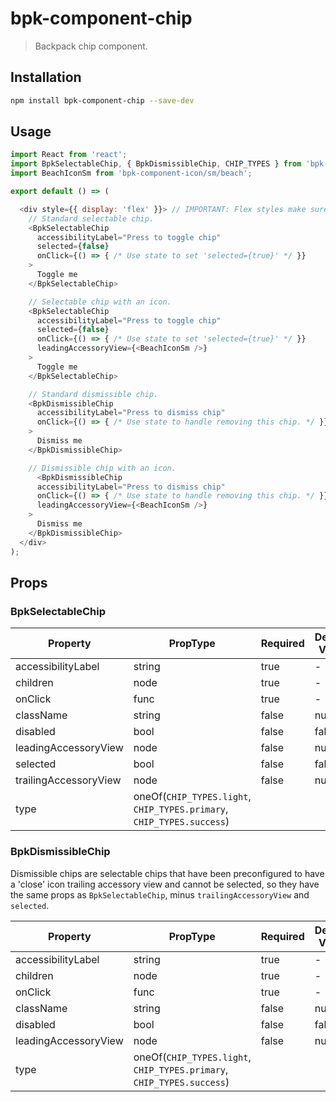 # bpk-component-chip

> Backpack chip component.

## Installation

```sh
npm install bpk-component-chip --save-dev
```

## Usage

```js
import React from 'react';
import BpkSelectableChip, { BpkDismissibleChip, CHIP_TYPES } from 'bpk-component-chip';
import BeachIconSm from 'bpk-component-icon/sm/beach';

export default () => (

  <div style={{ display: 'flex' }}> // IMPORTANT: Flex styles make sure chips align with each other
    // Standard selectable chip.
    <BpkSelectableChip
      accessibilityLabel="Press to toggle chip"
      selected={false}
      onClick={() => { /* Use state to set 'selected={true}' */ }}
    >
      Toggle me
    </BpkSelectableChip>

    // Selectable chip with an icon.
    <BpkSelectableChip
      accessibilityLabel="Press to toggle chip"
      selected={false}
      onClick={() => { /* Use state to set 'selected={true}' */ }}
      leadingAccessoryView={<BeachIconSm />}
    >
      Toggle me
    </BpkSelectableChip>

    // Standard dismissible chip.
    <BpkDismissibleChip
      accessibilityLabel="Press to dismiss chip"
      onClick={() => { /* Use state to handle removing this chip. */ }}
    >
      Dismiss me
    </BpkDismissibleChip>

    // Dismissible chip with an icon.
      <BpkDismissibleChip
      accessibilityLabel="Press to dismiss chip"
      onClick={() => { /* Use state to handle removing this chip. */ }}
      leadingAccessoryView={<BeachIconSm />}
    >
      Dismiss me
    </BpkDismissibleChip>
  </div>
);
```

## Props

### BpkSelectableChip

| Property | PropType | Required | Default Value |
| - | - | - | - |
| accessibilityLabel | string | true | - |
| children | node | true | - |
| onClick | func | true | - |
| className | string | false | null |
| disabled | bool | false | false |
| leadingAccessoryView | node | false | null |
| selected | bool | false | false |
| trailingAccessoryView | node | false | null |
| type | oneOf(`CHIP_TYPES.light`, `CHIP_TYPES.primary`, `CHIP_TYPES.success`) |


### BpkDismissibleChip

Dismissible chips are selectable chips that have been preconfigured to have a 'close' icon trailing accessory view and cannot be selected, so they have the same props as `BpkSelectableChip`, minus `trailingAccessoryView` and `selected`.

| Property | PropType | Required | Default Value |
| - | - | - | - |
| accessibilityLabel | string | true | - |
| children | node | true | - |
| onClick | func | true | - |
| className | string | false | null |
| disabled | bool | false | false |
| leadingAccessoryView | node | false | null |
| type | oneOf(`CHIP_TYPES.light`, `CHIP_TYPES.primary`, `CHIP_TYPES.success`) |
